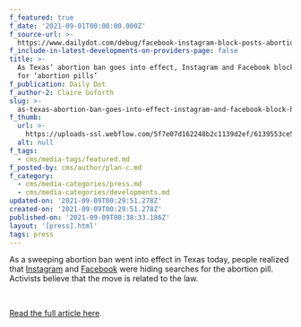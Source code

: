 ```yaml
---
f_featured: true
f_date: '2021-09-01T00:00:00.000Z'
f_source-url: >-
  https://www.dailydot.com/debug/facebook-instagram-block-posts-abortion-pills-texas-law/
f_include-in-latest-developments-on-providers-page: false
title: >-
  As Texas’ abortion ban goes into effect, Instagram and Facebook block hashtags
  for ‘abortion pills’
f_publication: Daily Dot
f_author-2: Claire Goforth
slug: >-
  as-texas-abortion-ban-goes-into-effect-instagram-and-facebook-block-hashtags-for-abortion-pills
f_thumb:
  url: >-
    https://uploads-ssl.webflow.com/5f7e07d162248b2c1139d2ef/6139553ce512ff01102e9e41_Screen%20Shot%202021-09-08%20at%206.32.31%20PM.png
  alt: null
f_tags:
  - cms/media-tags/featured.md
f_posted-by: cms/author/plan-c.md
f_category:
  - cms/media-categories/press.md
  - cms/media-categories/developments.md
updated-on: '2021-09-09T00:29:51.278Z'
created-on: '2021-09-09T00:29:51.278Z'
published-on: '2021-09-09T00:38:33.186Z'
layout: '[press].html'
tags: press
---
```


As a sweeping abortion ban went into effect in Texas today, people realized that [Instagram](https://www.dailydot.com/tags/instagram/) and [Facebook](https://www.dailydot.com/tags/facebook/) were hiding searches for the abortion pill. Activists believe that the move is related to the law.

‍

[Read the full article here](https://www.dailydot.com/debug/facebook-instagram-block-posts-abortion-pills-texas-law/).

